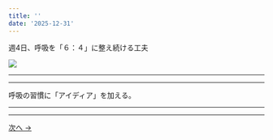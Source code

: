 ```yaml
---
title: ''
date: '2025-12-31'
---
```

週4日、呼吸を「６：４」に整え続ける工夫

![](/images/4_b_01.jpg)
***
***
呼吸の習慣に「アイディア」を加える。
***
***
[ 次へ → ](/posts/4-02-1)
